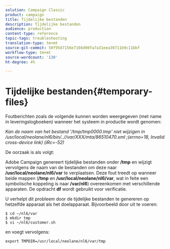 ```yaml
---
solution: Campaign Classic
product: campaign
title: Tijdelijke bestanden
description: Tijdelijke bestanden
audience: production
content-type: reference
topic-tags: troubleshooting
translation-type: tm+mt
source-git-commit: 50f95d7156e7104d90fa7a31eea30711b9c11bbf
workflow-type: tm+mt
source-wordcount: '130'
ht-degree: 4%

---
```



# Tijdelijke bestanden{#temporary-files}

Foutberichten zoals de volgende kunnen worden weergegeven (met name in leveringslogboeken) wanneer het systeem in productie wordt genomen:

*Kan de naam van het bestand &#39;/tmp/tmp0000.tmp&#39; niet wijzigen in /usr/local/neolane/nl6/bin/..//var/XXX/mta/86510470.xml ;(errno=18, Invalid cross-device link) (iRc=-52)*

De oorzaak is als volgt:

Adobe Campaign genereert tijdelijke bestanden onder **/tmp** en wijzigt vervolgens de naam van de bestanden om deze naar **/usr/local/neolane/nl6/var** te verplaatsen. Deze fout treedt op wanneer beide mappen (**/tmp** en **/usr/local/neolane/nl6/var**, wat in feite een symbolische koppeling is naar **/var/nl6**) overeenkomen met verschillende apparaten. De opdracht **df** wordt gebruikt voor verificatie.

U verhelpt dit probleem door de tijdelijke bestanden te genereren op hetzelfde apparaat als het doelapparaat. Bijvoorbeeld door uit te voeren:

```
$ cd ~/nl6/var
$ mkdir tmp
$ vi ~/nl6/customer.sh
```

en voegt vervolgens:

```
export TMPDIR=/usr/local/neolane/nl6/var/tmp 
```

